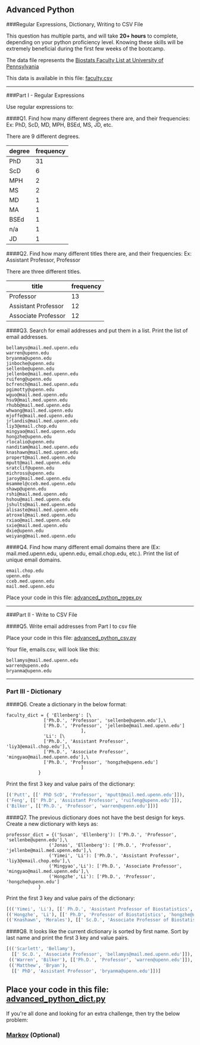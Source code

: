 ## Advanced Python    

###Regular Expressions, Dictionary, Writing to CSV File  

This question has multiple parts, and will take **20+ hours** to complete, depending on your python proficiency level.  Knowing these skills will be extremely beneficial during the first few weeks of the bootcamp.

The data file represents the [Biostats Faculty List at University of Pennsylvania](http://www.med.upenn.edu/cceb/biostat/faculty.shtml)

This data is available in this file:  [faculty.csv](python/faculty.csv)

--- 

###Part I - Regular Expressions  

Use regular expressions to:

####Q1. Find how many different degrees there are, and their frequencies: Ex:  PhD, ScD, MD, MPH, BSEd, MS, JD, etc.

There are 9 different degrees.

degree  |frequency
--------|--------
PhD|31
ScD|6
MPH|2
MS          |2
MD          |1
MA          |1
BSEd        |1
n/a         |1
JD          |1


####Q2. Find how many different titles there are, and their frequencies:  Ex:  Assistant Professor, Professor

There are three different titles.

title  |frequency
-------|----------
Professor         |13
Assistant Professor       |12
Associate Professor         |12


####Q3. Search for email addresses and put them in a list.  Print the list of email addresses.
```
bellamys@mail.med.upenn.edu
warren@upenn.edu
bryanma@upenn.edu
jinboche@upenn.edu
sellenbe@upenn.edu
jellenbe@mail.med.upenn.edu
ruifeng@upenn.edu
bcfrench@mail.med.upenn.edu
pgimotty@upenn.edu
wguo@mail.med.upenn.edu
hsu9@mail.med.upenn.edu
rhubb@mail.med.upenn.edu
whwang@mail.med.upenn.edu
mjoffe@mail.med.upenn.edu
jrlandis@mail.med.upenn.edu
liy3@email.chop.edu
mingyao@mail.med.upenn.edu
hongzhe@upenn.edu
rlocalio@upenn.edu
nanditam@mail.med.upenn.edu
knashawn@mail.med.upenn.edu
propert@mail.med.upenn.edu
mputt@mail.med.upenn.edu
sratclif@upenn.edu
michross@upenn.edu
jaroy@mail.med.upenn.edu
msammel@cceb.med.upenn.edu
shawp@upenn.edu
rshi@mail.med.upenn.edu
hshou@mail.med.upenn.edu
jshults@mail.med.upenn.edu
alisaste@mail.med.upenn.edu
atroxel@mail.med.upenn.edu
rxiao@mail.med.upenn.edu
sxie@mail.med.upenn.edu
dxie@upenn.edu
weiyang@mail.med.upenn.edu
```

####Q4. Find how many different email domains there are (Ex:  mail.med.upenn.edu, upenn.edu, email.chop.edu, etc.).  Print the list of unique email domains.
```
email.chop.edu
upenn.edu
cceb.med.upenn.edu
mail.med.upenn.edu
```
Place your code in this file: [advanced_python_regex.py](python/advanced_python_regex.py)

---

###Part II - Write to CSV File

####Q5.  Write email addresses from Part I to csv file

Place your code in this file: [advanced_python_csv.py](python/advanced_python_csv.py)

Your file, emails.csv, will look like this:
```
bellamys@mail.med.upenn.edu
warren@upenn.edu
bryanma@upenn.edu
```

---

### Part III - Dictionary

####Q6.  Create a dictionary in the below format:
```
faculty_dict = { 'Ellenberg': [\
              ['Ph.D.', 'Professor', 'sellenbe@upenn.edu'],\
              ['Ph.D.', 'Professor', 'jellenbe@mail.med.upenn.edu']
                            ],
              'Li': [\
              ['Ph.D.', 'Assistant Professor', 'liy3@email.chop.edu'],\
              ['Ph.D.', 'Associate Professor', 'mingyao@mail.med.upenn.edu'],\
              ['Ph.D.', 'Professor', 'hongzhe@upenn.edu']
                            ]
            }
```
Print the first 3 key and value pairs of the dictionary:

```python
[('Putt', [[' PhD ScD', 'Professor', 'mputt@mail.med.upenn.edu']]), 
('Feng', [[' Ph.D', 'Assistant Professor', 'ruifeng@upenn.edu']]), 
('Bilker', [['Ph.D.', 'Professor', 'warren@upenn.edu']])]
```


####Q7.  The previous dictionary does not have the best design for keys.  Create a new dictionary with keys as:

```
professor_dict = {('Susan', 'Ellenberg'): ['Ph.D.', 'Professor', 'sellenbe@upenn.edu'],\
                ('Jonas', 'Ellenberg'): ['Ph.D.', 'Professor', 'jellenbe@mail.med.upenn.edu'],\
                ('Yimei', 'Li'): ['Ph.D.', 'Assistant Professor', 'liy3@email.chop.edu'],\
                ('Mingyao','Li'): ['Ph.D.', 'Associate Professor', 'mingyao@mail.med.upenn.edu'],\
                ('Hongzhe','Li'): ['Ph.D.', 'Professor', 'hongzhe@upenn.edu']
            }
```
Print the first 3 key and value pairs of the dictionary:

```python
[(('Yimei', 'Li'), [[' Ph.D.', 'Assistant Professor of Biostatistics', 'liy3@email.chop.edu']]), 
(('Hongzhe', 'Li'), [[' Ph.D', 'Professor of Biostatistics', 'hongzhe@upenn.edu']]), 
(('Knashawn', 'Morales'), [[' Sc.D.', 'Associate Professor of Biostatistics', 'knashawn@mail.med.upenn.edu']])]
```


####Q8.  It looks like the current dictionary is sorted by first name.  Sort by last name and print the first 3 key and value pairs.  

```python
[(('Scarlett', 'Bellamy'),
  [[' Sc.D.', 'Associate Professor', 'bellamys@mail.med.upenn.edu']]),
 (('Warren', 'Bilker'), [['Ph.D.', 'Professor', 'warren@upenn.edu']]),
 (('Matthew', 'Bryan'),
  [[' PhD', 'Assistant Professor', 'bryanma@upenn.edu']])]
```

Place your code in this file: [advanced_python_dict.py](python/advanced_python_dict.py)
--- 

If you're all done and looking for an extra challenge, then try the below problem:  

### [Markov](python/markov.py) (Optional)

